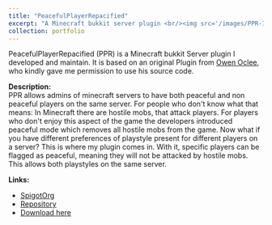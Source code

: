 ```yaml
---
title: "PeacefulPlayerRepacified"
excerpt: "A Minecraft bukkit server plugin <br/><img src='/images/PPR-Icon.png'>"
collection: portfolio
---
```


PeacefulPlayerRepacified (PPR) is a Minecraft bukkit Server plugin I developed and maintain.
It is based on an original Plugin from [Owen Oclee](https://github.com/owenoclee), who kindly gave me permission to use his source code.

**Description:**  
PPR allows admins of minecraft servers to have both peaceful and non peaceful players on the same server. For people who don't know what that means: In Minecraft there are hostile mobs, that attack players. For players who don't enjoy this aspect of the game the developers introduced peaceful mode which removes all hostile mobs from the game. Now what if you have different preferences of playstyle present for different players on a server? This is where my plugin comes in. With it, specific players can be flagged as peaceful, meaning they will not be attacked by hostile mobs. This allows both playstyles on the same server.

**Links:**

* [SpigotOrg](https://www.spigotmc.org/resources/peacefulplayer-repacified.83191/)
* [Repository](https://github.com/PascalHann/PeacefulPlayerRepacified)
* [Download here](https://github.com/PascalHann/PeacefulPlayerRepacified/releases)
